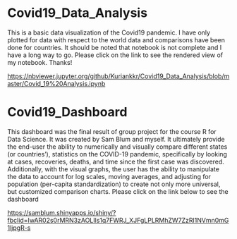 # Covid19_Data_Analysis
This is a basic data visualization of the Covid19 pandemic. I have only plotted for data with respect to the world data and comparisons have been done for countries. It should be noted that notebook is not complete and I have a long way to go. Please click on the link to see the rendered view of my notebook. Thanks!

https://nbviewer.jupyter.org/github/Kuriankkr/Covid19_Data_Analysis/blob/master/Covid_19%20Analysis.ipynb
 
 # Covid19_Dashboard
 This dashboard was the final result of group project for the course R for Data Science. It was created by Sam Blum and myself. It      ultimately provide the end-user the ability to numerically and visually compare different states (or countries’), statistics on the COVID-19 pandemic, specifically by looking at cases, recoveries, deaths, and time since the first case was discovered. Additionally, with the visual graphs, the user has the ability to manipulate the data to account for log scales, moving averages, and adjusting for population (per-capita standardization) to create not only more universal, but customized comparison charts. Please click on the link below to see the dashboard
 
 https://samblum.shinyapps.io/shiny/?fbclid=IwAR02s0rMRN3zAOLIls1q7FWRJ_XJFgLPLRMhZW7ZzRl1NVmn0mG1ljpgR-s
